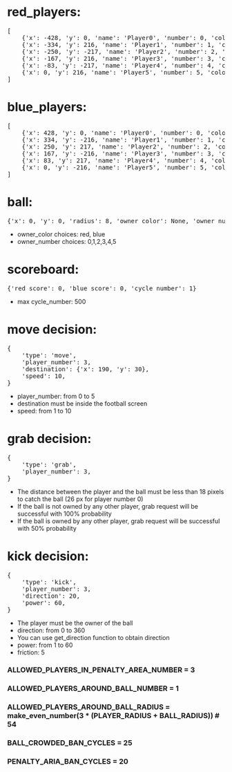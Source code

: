 # red_players:
<pre>
[
    {'x': -428, 'y': 0, 'name': 'Player0', 'number': 0, 'color': 'red', 'radius': 18, 'ban_cycles': 0},
    {'x': -334, 'y': 216, 'name': 'Player1', 'number': 1, 'color': 'red', 'radius': 10, 'ban_cycles': 0},
    {'x': -250, 'y': -217, 'name': 'Player2', 'number': 2, 'color': 'red', 'radius': 10, 'ban_cycles': 0},
    {'x': -167, 'y': 216, 'name': 'Player3', 'number': 3, 'color': 'red', 'radius': 10, 'ban_cycles': 0},
    {'x': -83, 'y': -217, 'name': 'Player4', 'number': 4, 'color': 'red', 'radius': 10, 'ban_cycles': 0},
    {'x': 0, 'y': 216, 'name': 'Player5', 'number': 5, 'color': 'red', 'radius': 10, 'ban_cycles': 0},
]
</pre>

# blue_players:
<pre>
[
    {'x': 428, 'y': 0, 'name': 'Player0', 'number': 0, 'color': 'blue', 'radius': 18, 'ban_cycles': 0},
    {'x': 334, 'y': -216, 'name': 'Player1', 'number': 1, 'color': 'blue', 'radius': 10, 'ban_cycles': 0},
    {'x': 250, 'y': 217, 'name': 'Player2', 'number': 2, 'color': 'blue', 'radius': 10, 'ban_cycles': 0},
    {'x': 167, 'y': -216, 'name': 'Player3', 'number': 3, 'color': 'blue', 'radius': 10, 'ban_cycles': 0},
    {'x': 83, 'y': 217, 'name': 'Player4', 'number': 4, 'color': 'blue', 'radius': 10, 'ban_cycles': 0},
    {'x': 0, 'y': -216, 'name': 'Player5', 'number': 5, 'color': 'blue', 'radius': 10, 'ban_cycles': 0},
]
</pre>

# ball:
<pre>
{'x': 0, 'y': 0, 'radius': 8, 'owner_color': None, 'owner_number': None, 'speed': 0, 'direction': None}
</pre>

* owner_color choices: red, blue
* owner_number choices: 0,1,2,3,4,5

# scoreboard:
<pre>
{'red_score': 0, 'blue_score': 0, 'cycle_number': 1}
</pre>

* max cycle_number: 500

# move decision:
<pre>
{
    'type': 'move',
    'player_number': 3,
    'destination': {'x': 190, 'y': 30},
    'speed': 10,
}
</pre>

* player_number: from 0 to 5
* destination must be inside the football screen
* speed: from 1 to 10

# grab decision:
<pre>
{
    'type': 'grab',
    'player_number': 3,
}
</pre>

* The distance between the player and the ball must be less than 18 pixels to catch the ball (26 px for player number 0)
* If the ball is not owned by any other player, grab request will be successful with 100% probability
* If the ball is owned by any other player, grab request will be successful with 50% probability

# kick decision:
<pre>
{
    'type': 'kick',
    'player_number': 3,
    'direction': 20,
    'power': 60,
}
</pre>

* The player must be the owner of the ball
* direction: from 0 to 360
* You can use get_direction function to obtain direction
* power: from 1 to 60
* friction: 5

### ALLOWED_PLAYERS_IN_PENALTY_AREA_NUMBER = 3
### ALLOWED_PLAYERS_AROUND_BALL_NUMBER = 1
### ALLOWED_PLAYERS_AROUND_BALL_RADIUS = make_even_number(3 * (PLAYER_RADIUS + BALL_RADIUS))  # 54
### BALL_CROWDED_BAN_CYCLES = 25
### PENALTY_ARIA_BAN_CYCLES = 20
